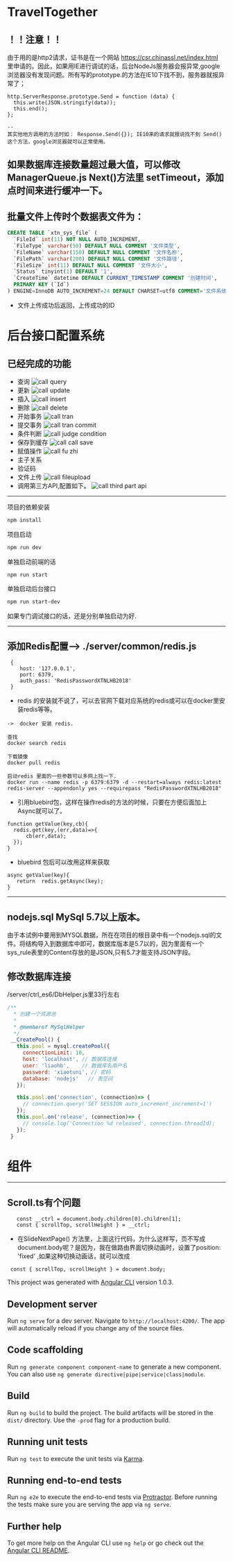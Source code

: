 # TravelTogether

## ！！注意！！
由于用的是http2请求，证书是在一个网站 https://csr.chinassl.net/index.html 里申请的。因此，如果用IE进行调试的话，后台NodeJs服务器会报异常,google浏览器没有发现问题。所有写的prototype.的方法在IE10下找不到，服务器就报异常了；
``` code
http.ServerResponse.prototype.Send = function (data) {
  this.write(JSON.stringify(data));
  this.end();
};

--
其实他地方调用的方法时如： Response.Send({}); IE10来的请求就报说找不到 Send()这个方法，google浏览器就可以正常使用。
```

## 如果数据库连接数量超过最大值，可以修改ManagerQueue.js  Next()方法里 setTimeout，添加点时间来进行缓冲一下。


## 批量文件上传时个数据表文件为：
``` sql
CREATE TABLE `xtn_sys_file` (
  `FileId` int(11) NOT NULL AUTO_INCREMENT,
  `FileType` varchar(50) DEFAULT NULL COMMENT '文件类型',
  `FileName` varchar(150) DEFAULT NULL COMMENT '文件名称',
  `FilePath` varchar(200) DEFAULT NULL COMMENT '文件路径',
  `FileSize` int(11) DEFAULT NULL COMMENT '文件大小',
  `Status` tinyint(1) DEFAULT '1',
  `CreateTime` datetime DEFAULT CURRENT_TIMESTAMP COMMENT '创建时间',
  PRIMARY KEY (`Id`)
) ENGINE=InnoDB AUTO_INCREMENT=24 DEFAULT CHARSET=utf8 COMMENT='文件系统表';

```
- 文件上传成功后返回，上传成功的ID

# 后台接口配置系统
## 已经完成的功能
- 查询
![call query](doc/img/callQuery.png)
- 更新
![call update](doc/img/callUpdate.png)
- 插入
![call insert](doc/img/callInsert.png)
- 删除
![call delete](doc/img/callDelete.png)
- 开始事务
![call tran](doc/img/callTran.png)
- 提交事务
![call tran commit](doc/img/callTranCommit.png)
- 条件判断
![call judge condition](doc/img/callJudgeCondition.png)
- 保存到缓存
![call call save](doc/img/callSaveCache.png)
- 赋值操作
![call fu zhi](doc/img/callFuZhi.png)
- 主子关系
- 验证码
- 文件上传
![call fileupload](doc/img/callFileUpload.png)
- 调用第三方API,配置如下。
![call third part api](doc/img/callThirdPartApi.png)
-----



项目的依赖安装
```bash
npm install
```
项目启动
```bash
npm run dev
```
单独启动前端的话
```
npm run start
```
单独启动后台接口
```bash
npm run start-dev
```
如果专门调试接口的话，还是分别单独启动为好.

____

## 添加Redis配置--> ./server/common/redis.js
```
 {
    host: '127.0.0.1', 
    port: 6379, 
    auth_pass: 'RedisPasswordXTNLHB2018' 
 }

```

* redis 的安装就不说了，可以去官网下载对应系统的redis或可以在docker里安装redis等等。

```
->  docker 安装 redis.

查找
docker search redis

下载镜像
docker pull redis

启动redis 里面的一些参数可以多网上找一下.
docker run --name redis -p 6379:6379 -d --restart=always redis:latest redis-server --appendonly yes --requirepass "RedisPasswordXTNLHB2018"
```
* 引用bluebird包，这样在操作redis的方法的时候，只要在方便后面加上 Async就可以了。

```
function getValue(key,cb){
  redis.get(key,(err,data)=>{
      cb(err,data);
  });
}
```
* bluebird 包后可以改用这样来获取
```
async getValue(key){
   return  redis.getAsync(key);
}
```

____

## nodejs.sql MySql 5.7以上版本。
由于本试例中要用到MYSQL数据，所在在项目的根目录中有一个nodejs.sql的文件。将结构导入到数据库中即可，数据库版本是5.7以的，因为里面有一个sys_rule表里的Content存放的是JSON,只有5.7才能支持JSON字段。
 
 ## 修改数据库连接
 /server/ctrl_es6/DbHelper.js里33行左右
 ```javascript
 /**
   * 创建一个资源池
   * 
   * @memberof MySqlHelper
   */
  __CreatePool() {
    this.pool = mysql.createPool({
      connectionLimit: 10,
      host: 'localhost', // 数据库连接
      user: 'liaohb',    // 数据库名用户名
      password: 'xiaotuni', // 密码
      database: 'nodejs'   // 表空间
    });

    this.pool.on('connection', (connection)=> {
      // connection.query('SET SESSION auto_increment_increment=1')
    });
    this.pool.on('release', (connection)=> {
      // console.log('Connection %d released', connection.threadId);
    });
  }

 ```
 
 # 组件
 ------
 ## Scroll.ts有个问题
 
 ```
    const __ctrl = document.body.children[0].children[1];
    const { scrollTop, scrollHeight } = __ctrl;
 ```
- 在SlideNextPage() 方法里，上面这行代码，为什么这样写，页不写成 document.body呢？是因为，我在做路由界面切换动画时，设置了position: 'fixed' ,如果这种切换动画话，就可以改成 
```
 const { scrollTop, scrollHeight } = document.body;
```


This project was generated with [Angular CLI](https://github.com/angular/angular-cli) version 1.0.3.

## Development server

Run `ng serve` for a dev server. Navigate to `http://localhost:4200/`. The app will automatically reload if you change any of the source files.

## Code scaffolding

Run `ng generate component component-name` to generate a new component. You can also use `ng generate directive|pipe|service|class|module`.

## Build

Run `ng build` to build the project. The build artifacts will be stored in the `dist/` directory. Use the `-prod` flag for a production build.

## Running unit tests

Run `ng test` to execute the unit tests via [Karma](https://karma-runner.github.io).

## Running end-to-end tests

Run `ng e2e` to execute the end-to-end tests via [Protractor](http://www.protractortest.org/).
Before running the tests make sure you are serving the app via `ng serve`.

## Further help

To get more help on the Angular CLI use `ng help` or go check out the [Angular CLI README](https://github.com/angular/angular-cli/blob/master/README.md).
